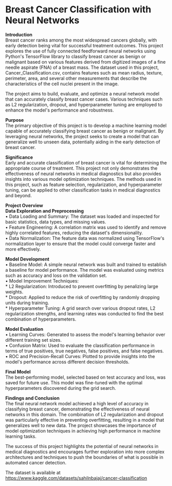 # Breast Cancer Classification with Neural Networks
**Introduction** <br />
Breast cancer ranks among the most widespread cancers globally, with early detection being vital for successful treatment outcomes. This project explores the use of fully connected feedforward neural networks using Python's TensorFlow library to classify breast cancer as benign or malignant based on various features derived from digitized images of a fine needle aspirate (FNA) of a breast mass. The dataset used in this project, Cancer_Classification.csv, contains features such as mean radius, texture, perimeter, area, and several other measurements that describe the characteristics of the cell nuclei present in the image. <br />

The project aims to build, evaluate, and optimize a neural network model that can accurately classify breast cancer cases. Various techniques such as L2 regularization, dropout, and hyperparameter tuning are employed to enhance the model's performance and robustness. <br />

**Purpose** <br />
The primary objective of this project is to develop a machine learning model capable of accurately classifying breast cancer as benign or malignant. By leveraging neural networks, the project seeks to create a model that can generalize well to unseen data, potentially aiding in the early detection of breast cancer. <br />

**Significance** <br />
Early and accurate classification of breast cancer is vital for determining the appropriate course of treatment. This project not only demonstrates the effectiveness of neural networks in medical diagnostics but also provides insights into various model optimization techniques. The methods used in this project, such as feature selection, regularization, and hyperparameter tuning, can be applied to other classification tasks in medical diagnostics and beyond. <br />

**Project Overview** <br />
**Data Exploration and Preprocessing** <br />
• Data Loading and Summary: The dataset was loaded and inspected for basic statistics, data types, and missing values. <br />
• Feature Engineering: A correlation matrix was used to identify and remove highly correlated features, reducing the dataset's dimensionality. <br />
• Data Normalization: The feature data was normalized using TensorFlow's normalization layer to ensure that the model could converge faster and more effectively. <br />

**Model Development** <br />
• Baseline Model: A simple neural network was built and trained to establish a baseline for model performance. The model was evaluated using metrics such as accuracy and loss on the validation set. <br />
• Model Improvement Techniques: <br />
    * L2 Regularization: Introduced to prevent overfitting by penalizing large weights. <br />
    * Dropout: Applied to reduce the risk of overfitting by randomly dropping units during training. <br />
    * Hyperparameter Tuning: A grid search over various dropout rates, L2 regularization strengths, and learning rates was conducted to find the best combination of hyperparameters. <br />
    
**Model Evaluation** <br />
• Learning Curves: Generated to assess the model's learning behavior over different training set sizes. <br />
• Confusion Matrix: Used to evaluate the classification performance in terms of true positives, true negatives, false positives, and false negatives. <br />
• ROC and Precision-Recall Curves: Plotted to provide insights into the model's performance across different decision thresholds. <br />

**Final Model** <br />
The best-performing model, selected based on test accuracy and loss, was saved for future use. This model was fine-tuned with the optimal hyperparameters discovered during the grid search. <br />

**Findings and Conclusion** <br />
The final neural network model achieved a high level of accuracy in classifying breast cancer, demonstrating the effectiveness of neural networks in this domain. The combination of L2 regularization and dropout was particularly effective in preventing overfitting, resulting in a model that generalizes well to new data. The project showcases the importance of model optimization techniques in achieving high performance in machine learning tasks. <br />

The success of this project highlights the potential of neural networks in medical diagnostics and encourages further exploration into more complex architectures and techniques to push the boundaries of what is possible in automated cancer detection.

The dataset is available at https://www.kaggle.com/datasets/sahilnbajaj/cancer-classification
